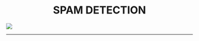 <h1 align = "center"> SPAM DETECTION </h1>

<img src = "https://github.com/naveen-pandian/Final_Year_Project/blob/master/Spam-Detection/static/Brain.gif" />

---
